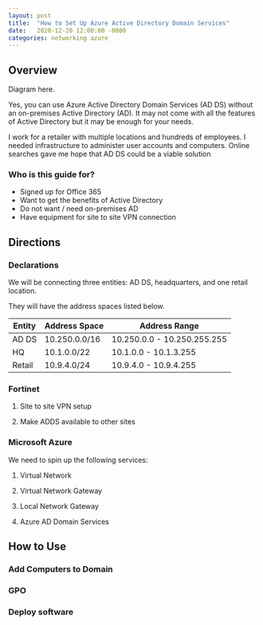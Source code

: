```yaml
---
layout: post
title:  "How to Set Up Azure Active Directory Domain Services"
date:   2020-12-20 12:00:00 -0800
categories: networking azure
---
```

## Overview

Diagram here.

Yes, you can use Azure Active Directory Domain Services (AD DS) without an on-premises Active Directory (AD). It may not come with all the features of Active Directory but it may be enough for your needs.

I work for a retailer with multiple locations and hundreds of employees. I needed infrastructure to administer user accounts and computers. Online searches gave me hope that AD DS could be a viable solution

### Who is this guide for?

* Signed up for Office 365
* Want to get the benefits of Active Directory
* Do not want / need on-premises AD
* Have equipment for site to site VPN connection  

## Directions

### Declarations

We will be connecting three entities: AD DS, headquarters, and one retail location.

They will have the address spaces listed below.

 Entity | Address Space | Address Range
 ---|---|---
 AD DS | 10.250.0.0/16 | 10.250.0.0 - 10.250.255.255
 HQ | 10.1.0.0/22 | 10.1.0.0 - 10.1.3.255
 Retail | 10.9.4.0/24 | 10.9.4.0 - 10.9.4.255

### Fortinet

1. Site to site VPN setup

1. Make ADDS available to other sites

### Microsoft Azure

We need to spin up the following services:

1. Virtual Network

1. Virtual Network Gateway

1. Local Network Gateway

1. Azure AD Domain Services

## How to Use

### Add Computers to Domain

### GPO

### Deploy software
